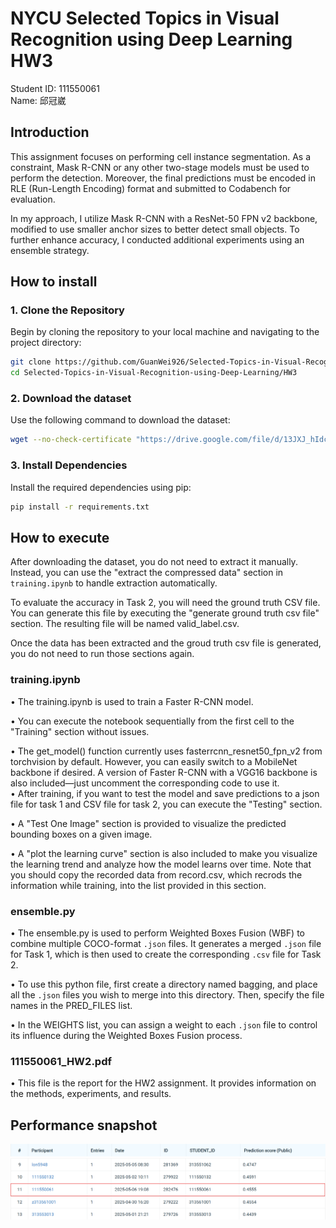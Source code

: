 # NYCU Selected Topics in Visual Recognition using Deep Learning HW3
Student ID: 111550061   
Name: 邱冠崴

## Introduction
This assignment focuses on performing cell instance segmentation. As a constraint, Mask R-CNN or any other two-stage models must be used to perform the detection. Moreover, the final predictions must be encoded in RLE (Run-Length Encoding) format and submitted to Codabench for evaluation.

In my approach, I utilize Mask R-CNN with a ResNet-50 FPN v2 backbone, modified to use smaller anchor sizes to better detect small objects. To further enhance accuracy, I conducted additional experiments using an ensemble strategy.


## How to install
### 1. Clone the Repository 
Begin by cloning the repository to your local machine and navigating to the project directory:  
```bash 
git clone https://github.com/GuanWei926/Selected-Topics-in-Visual-Recognition-using-Deep-Learning.git   
cd Selected-Topics-in-Visual-Recognition-using-Deep-Learning/HW3
```

### 2. Download the dataset 
Use the following command to download the dataset:  
```bash 
wget --no-check-certificate "https://drive.google.com/file/d/13JXJ_hIdcloC63sS-vF3wFQLsUP1sMz5/view" -O nycu-hw2-data.tar.gz   
```

### 3. Install Dependencies  
Install the required dependencies using pip:    
```bash 
pip install -r requirements.txt 
```

## How to execute
After downloading the dataset, you do not need to extract it manually. Instead, you can use the "extract the compressed data" section in ```training.ipynb``` to handle extraction automatically. 

To evaluate the accuracy in Task 2, you will need the ground truth CSV file. You can generate this file by executing the "generate ground truth csv file" section. The resulting file will be named valid_label.csv.

Once the data has been extracted and the groud truth csv file is generated, you do not need to run those sections again.
### training.ipynb
•   The training.ipynb is used to train a Faster R-CNN model.  

•   You can execute the notebook sequentially from the first cell to the "Training" section without issues.  

•   The get_model() function currently uses fasterrcnn_resnet50_fpn_v2 from torchvision by default. However, you can easily switch to a MobileNet backbone if desired. A version of Faster R-CNN with a VGG16 backbone is also included—just uncomment the corresponding code to use it.  
•   After training, if you want to test the model and save predictions to a json file for task 1 and CSV file for task 2, you can execute the "Testing" section.  

•   A "Test One Image" section is provided to visualize the predicted bounding boxes on a given image.  

•   A "plot the learning curve" section is also included to make you visualize the learning trend and analyze how the model learns over time. Note that you should copy the recorded data from record.csv, which recrods the information while training, into the list provided in this section.
### ensemble.py
•   The ensemble.py is used to perform Weighted Boxes Fusion (WBF) to combine multiple COCO-format ```.json``` files. It generates a merged ```.json``` file for Task 1, which is then used to create the corresponding ```.csv``` file for Task 2.

•   To use this python file, first create a directory named bagging, and place all the ```.json``` files you wish to merge into this directory. Then, specify the file names in the PRED_FILES list.

•   In the WEIGHTS list, you can assign a weight to each ```.json``` file to control its influence during the Weighted Boxes Fusion process.
### 111550061_HW2.pdf
•  This file is the report for the HW2 assignment. It provides information on the methods, experiments, and results.

## Performance snapshot
![alt text](image.png)
![alt text](image-1.png)